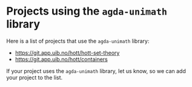# Projects using the `agda-unimath` library

Here is a list of projects that use the `agda-unimath` library:

- <https://git.app.uib.no/hott/hott-set-theory>
- <https://git.app.uib.no/hott/containers>

If your project uses the `agda-unimath` library, let us know, so we can add your
project to the list.
